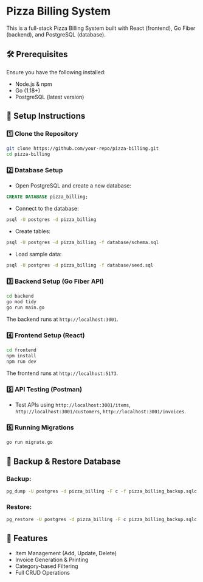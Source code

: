 # Pizza Billing System

This is a full-stack Pizza Billing System built with React (frontend), Go Fiber (backend), and PostgreSQL (database).

## 🛠️ Prerequisites

Ensure you have the following installed:
- Node.js & npm
- Go (1.18+)
- PostgreSQL (latest version)

## 🚀 Setup Instructions

### 1️⃣ Clone the Repository
```sh
git clone https://github.com/your-repo/pizza-billing.git
cd pizza-billing
```

### 2️⃣ Database Setup
- Open PostgreSQL and create a new database:
```sql
CREATE DATABASE pizza_billing;
```
- Connect to the database:
```sh
psql -U postgres -d pizza_billing
```
- Create tables:
```sh
psql -U postgres -d pizza_billing -f database/schema.sql
```
- Load sample data:
```sh
psql -U postgres -d pizza_billing -f database/seed.sql
```

### 3️⃣ Backend Setup (Go Fiber API)
```sh
cd backend
go mod tidy
go run main.go
```
The backend runs at `http://localhost:3001`.

### 4️⃣ Frontend Setup (React)
```sh
cd frontend
npm install
npm run dev
```
The frontend runs at `http://localhost:5173`.

### 5️⃣ API Testing (Postman)
- Test APIs using `http://localhost:3001/items`, `http://localhost:3001/customers`, `http://localhost:3001/invoices`.

### 6️⃣ Running Migrations
```sh
go run migrate.go
```

## 🔄 Backup & Restore Database

### Backup:
```sh
pg_dump -U postgres -d pizza_billing -F c -f pizza_billing_backup.sqlc
```

### Restore:
```sh
pg_restore -U postgres -d pizza_billing -F c pizza_billing_backup.sqlc
```

## 🎯 Features
- Item Management (Add, Update, Delete)
- Invoice Generation & Printing
- Category-based Filtering
- Full CRUD Operations